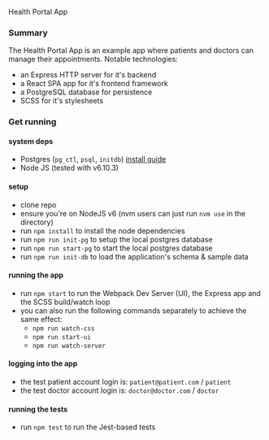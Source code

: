 Health Portal App

### Summary

The Health Portal App is an example app where patients and doctors can manage their appointments. Notable technologies:

- an Express HTTP server for it's backend
- a React SPA app for it's frontend framework
- a PostgreSQL database for persistence
- SCSS for it's stylesheets

### Get running

#### system deps
- Postgres (`pg_ctl`, `psql`, `initdb`) [install guide](https://wiki.postgresql.org/wiki/Detailed_installation_guides)
- Node JS (tested with v6.10.3)

#### setup
- clone repo
- ensure you're on NodeJS v6 (nvm users can just run `nvm use` in the directory)
- run `npm install` to install the node dependencies
- run `npm run init-pg` to setup the local postgres database
- run `npm run start-pg` to start the local postgres database
- run `npm run init-db` to load the application's schema & sample data

#### running the app
- run `npm start` to run the Webpack Dev Server (UI), the Express app and the SCSS build/watch loop
- you can also run the following commands separately to achieve the same effect:
  - `npm run watch-css`
  - `npm run start-ui`
  - `npm run watch-server`

#### logging into the app
- the test patient account login is: `patient@patient.com` / `patient`
- the test doctor account login is: `doctor@doctor.com` / `doctor`

#### running the tests
- run `npm test` to run the Jest-based tests

